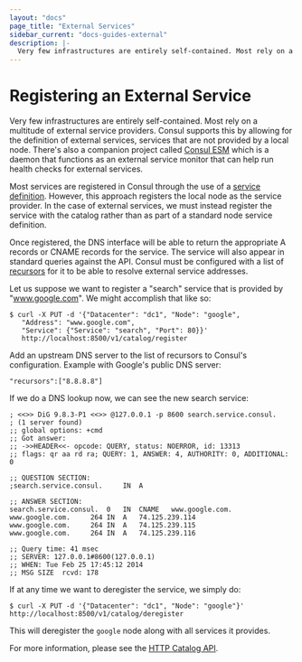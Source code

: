 ```yaml
---
layout: "docs"
page_title: "External Services"
sidebar_current: "docs-guides-external"
description: |-
  Very few infrastructures are entirely self-contained. Most rely on a multitude of external service providers. Consul supports this by allowing for the definition of external services, services that are not provided by a local node.
---
```


# Registering an External Service

Very few infrastructures are entirely self-contained. Most rely on a multitude
of external service providers. Consul supports this by allowing for the definition
of external services, services that are not provided by a local node. There's also a
companion project called [Consul ESM](https://github.com/hashicorp/consul-esm) which
is a daemon that functions as an external service monitor that can help run health
checks for external services.

Most services are registered in Consul through the use of a
[service definition](/docs/agent/services.html). However, this approach registers
the local node as the service provider. In the case of external services, we must
instead register the service with the catalog rather than as part of a standard
node service definition.

Once registered, the DNS interface will be able to return the appropriate A
records or CNAME records for the service. The service will also appear in standard
queries against the API. Consul must be configured with a list of 
[recursors](/docs/agent/options.html#recursors) for it to be able to resolve 
external service addresses.

Let us suppose we want to register a "search" service that is provided by
"www.google.com". We might accomplish that like so:

```text
$ curl -X PUT -d '{"Datacenter": "dc1", "Node": "google",
   "Address": "www.google.com",
   "Service": {"Service": "search", "Port": 80}}'
   http://localhost:8500/v1/catalog/register
```

Add an upstream DNS server to the list of recursors to Consul's configuration. Example with Google's public DNS server:
```text
"recursors":["8.8.8.8"]
```

If we do a DNS lookup now, we can see the new search service:

```text
; <<>> DiG 9.8.3-P1 <<>> @127.0.0.1 -p 8600 search.service.consul.
; (1 server found)
;; global options: +cmd
;; Got answer:
;; ->>HEADER<<- opcode: QUERY, status: NOERROR, id: 13313
;; flags: qr aa rd ra; QUERY: 1, ANSWER: 4, AUTHORITY: 0, ADDITIONAL: 0

;; QUESTION SECTION:
;search.service.consul.		IN	A

;; ANSWER SECTION:
search.service.consul.	0	IN	CNAME	www.google.com.
www.google.com.		264	IN	A	74.125.239.114
www.google.com.		264	IN	A	74.125.239.115
www.google.com.		264	IN	A	74.125.239.116

;; Query time: 41 msec
;; SERVER: 127.0.0.1#8600(127.0.0.1)
;; WHEN: Tue Feb 25 17:45:12 2014
;; MSG SIZE  rcvd: 178
```

If at any time we want to deregister the service, we simply do:

```text
$ curl -X PUT -d '{"Datacenter": "dc1", "Node": "google"}' http://localhost:8500/v1/catalog/deregister
```

This will deregister the `google` node along with all services it provides.

For more information, please see the [HTTP Catalog API](/api/catalog.html).

